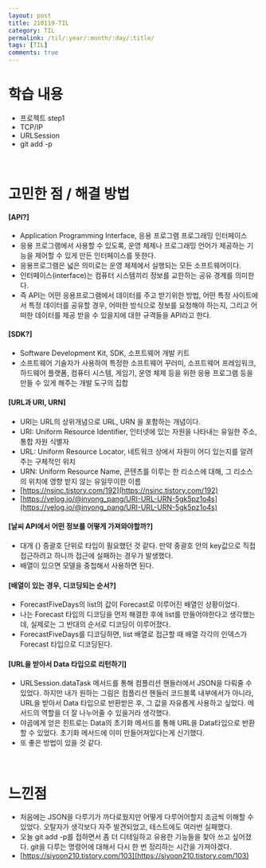 ```yaml
---
layout: post
title: 210119-TIL
category: TIL
permalink: /til/:year/:month/:day/:title/
tags: [TIL]
comments: true
---
```

# 학습 내용
- 프로젝트 step1
- TCP/IP
- URLSession
- git add -p

<br>

# 고민한 점 / 해결 방법
#### [API?]
- Application Programming Interface, 응용 프로그램 프로그래밍 인터페이스
- 응용 프로그램에서 사용할 수 있도록, 운영 체제나 프로그래밍 언어가 제공하는 기능을 제어할 수 있게 만든 인터페이스를 뜻한다.
- 응용프로그램은 넓은 의미로는 운영 체제에서 실행되는 모든 소프트웨어이다.
- 인터페이스(interface)는 컴퓨터 시스템끼리 정보를 교한하는 공유 경계를 의미한다.
- 즉 API는 어떤 응용프로그램에서 데이터를 주고 받기위한 방법, 어떤 특정 사이트에서 특정 데이터를 공유할 경우, 어떠한 방식으로 정보를 요청해야 하는지, 그리고 어떠한 데이터를 제공 받을 수 있을지에 대한 규격들을 API라고 한다.

#### [SDK?]
- Software Development Kit, SDK, 소프트웨어 개발 키트
- 소프트웨어 기술자가 사용하여 특정한 소프트웨어 꾸러미, 소프트웨어 프레임워크, 하드웨어 플랫폼, 컴퓨터 시스템, 게임기, 운영 체제 등을 위한 응용 프로그램 등을 만들 수 있게 해주는 개발 도구의 집합


#### [URL과 URI, URN]
- URI는 URL의 상위개념으로 URL, URN 을 포함하는 개념이다.
- URI: Uniform Resource Identifier, 인터넷에 있는 자원을 나타내는 유일한 주소, 통합 자원 식별자
- URL: Uniform Resource Locator, 네트워크 상에서 자원이 어디 있는지를 알려주는 구체적인 위치
- URN: Uniform Resource Name, 콘텐츠를 이루는 한 리소스에 대해, 그 리소스의 위치에 영향 받지 않는 유일무이한 이름
- [https://nsinc.tistory.com/192](https://nsinc.tistory.com/192)
- [https://velog.io/@inyong_pang/URI-URL-URN-5gk5pz1o4s](https://velog.io/@inyong_pang/URI-URL-URN-5gk5pz1o4s)

#### [날씨 API에서 어떤 정보를 어떻게 가져와야할까?]
- 대개 {} 중괄호 단위로 타입이 필요했던 것 같다. 만약 중괄호 안의 key값으로 직접 접근하려고 하니까 접근에 실패하는 경우가 발생했다.
- 배열이 있으면 모델을 중첩해서 사용하면 된다.

#### [배열이 있는 경우, 디코딩되는 순서?]
- ForecastFiveDays의 list의 값이 Forecast로 이루어진 배열인 상황이었다.
- 나는 Forecast 타입의 디코딩을 먼저 해결한 후에 list를 만들어야한다고 생각했는데, 실제로는 그 반대의 순서로 디코딩이 이루어졌다.
- ForecastFiveDays를 디코딩하면, list 배열로 접근할 때 배열 각각의 인덱스가 Forecast 타입으로 디코딩된다.

#### [URL을 받아서 Data 타입으로 리턴하기]
- URLSession.dataTask 메서드를 통해 컴플리션 핸들러에서 JSON을 다뤄줄 수 있었다. 하지만 내가 원하는 그림은 컴플리션 핸들러 코드블록 내부에서가 아니라, URL을 받아서 Data 타입으로 반환받은 후, 그 값을 자유롭게 사용하고 싶었다. 메서드의 역할을 더 잘 나누어줄 수 있을거라 생각했다.
- 야곰에게 얻은 힌트로는 Data의 초기화 메서드를 통해 URL을 Data타입으로 반환할 수 있었다. 초기화 메서드에 이미 만들어져있다는게 신기했다.
- 또 좋은 방법이 있을 것 같다.


<br>

# 느낀점
- 처음에는 JSON을 다루기가 까다로웠지만 어떻게 다루어어할지 조금씩 이해할 수 있었다. 오탈자가 생각보다 자주 발견되었고, 테스트에도 여러번 실패했다.
- 오늘 git add -p를 접하면서 좀 더 디테일하고 유용한 기능들을 찾아 쓰고 싶어졌다. git을 다루는 명령어에 대해서 다시 한 번 정리하는 시간을 가져야겠다.
- [https://siyoon210.tistory.com/103](https://siyoon210.tistory.com/103)


<br>
